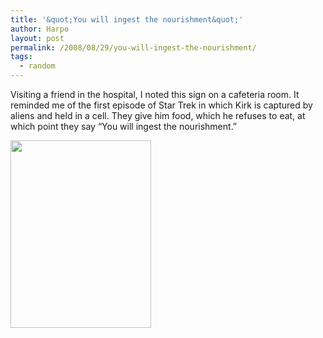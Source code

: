 ```yaml
---
title: '&quot;You will ingest the nourishment&quot;'
author: Harpo
layout: post
permalink: /2008/08/29/you-will-ingest-the-nourishment/
tags:
  - random
---
```

Visiting a friend in the hospital, I noted this sign on a cafeteria room. It reminded me of the first episode of Star Trek in which Kirk is captured by aliens and held in a cell. They give him food, which he refuses to eat, at which point they say &#8220;You will ingest the nourishment.&#8221;

[<img src="http://harpojaeger.github.io/media/wp-content/uploads/2008/08/p-640-480-d5d31199-4043-4b5c-93eb-7e616602e4e1.jpeg" alt="" width="225" height="300" class="alignnone size-full wp-image-364" />][1]

 [1]: http://harpojaeger.github.io/media/wp-content/uploads/2008/08/p-640-480-d5d31199-4043-4b5c-93eb-7e616602e4e1.jpeg